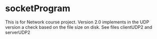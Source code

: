 # socketProgram
This is for Network course project.
Version 2.0 implements in the UDP version a check based on the file size on disk. See files clientUDP2 and serverUDP2 
